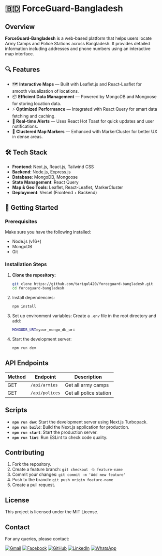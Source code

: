 # 🇧🇩 ForceGuard-Bangladesh

## Overview

**ForceGuard-Bangladesh** is a web-based platform that helps users locate Army Camps and Police Stations across Bangladesh. It provides detailed information including addresses and phone numbers using an interactive map interface.

## 🔍 Features

- 🗺️ **Interactive Maps** — Built with Leaflet.js and React-Leaflet for smooth visualization of locations.
- 📦 **Efficient Data Management** — Powered by MongoDB and Mongoose for storing location data.
- ⚡ **Optimized Performance** — Integrated with React Query for smart data fetching and caching.
- 🔔 **Real-time Alerts** — Uses React Hot Toast for quick updates and user notifications.
- 🧭 **Clustered Map Markers** — Enhanced with MarkerCluster for better UX in dense areas.

## 🛠️ Tech Stack

- **Frontend**: Next.js, React.js, Tailwind CSS
- **Backend**: Node.js, Express.js
- **Database**: MongoDB, Mongoose
- **State Management**: React Query
- **Map & Geo Tools**: Leaflet, React-Leaflet, MarkerCluster
- **Deployment**: Vercel (Frontend + Backend)

## 🚀 Getting Started

### Prerequisites

Make sure you have the following installed:

- Node.js (v16+)
- MongoDB
- Git

### Installation Steps

1. **Clone the repository:**

   ```bash
   git clone https://github.com/tariqul420/forceguard-bangladesh.git
   cd forceguard-bangladesh

   ```

2. Install dependencies:

   ```sh
   npm install
   ```

3. Set up environment variables:
   Create a `.env` file in the root directory and add:
   ```sh
   MONGODB_URI=your_mongo_db_uri
   ```
4. Start the development server:
   ```sh
   npm run dev
   ```

## API Endpoints

| Method | Endpoint       | Description            |
| ------ | -------------- | ---------------------- |
| GET    | `/api/armies`  | Get all army camps     |
| GET    | `/api/polices` | Get all police station |

## Scripts

- **`npm run dev`**: Start the development server using Next.js Turbopack.
- **`npm run build`**: Build the Next.js application for production.
- **`npm run start`**: Start the production server.
- **`npm run lint`**: Run ESLint to check code quality.

## Contributing

1. Fork the repository.
2. Create a feature branch: `git checkout -b feature-name`
3. Commit your changes: `git commit -m 'Add new feature'`
4. Push to the branch: `git push origin feature-name`
5. Create a pull request.

## License

This project is licensed under the MIT License.

## Contact

For any queries, please contact:

[![Gmail](https://img.shields.io/badge/Gmail-tariqul.developer@gmail.com-red?style=flat-square&logo=gmail&color=333333)](mailto:tariqul.developer@gmail.com)
[![Facebook](https://img.shields.io/badge/Facebook-Tariqul_Islam-blue?style=flat-square&logo=facebook&color=333333)](https://www.facebook.com/tariqul.islam.fb)
[![GitHub](https://img.shields.io/badge/GitHub-tariqul420-black?style=flat-square&logo=github&color=333333)](https://github.com/tariqul420)
[![LinkedIn](https://img.shields.io/badge/LinkedIn-Tariqul_Islam-blue?style=flat-square&logo=linkedin&color=333333)](https://www.linkedin.com/in/tariqul-dev)
[![WhatsApp](https://img.shields.io/badge/WhatsApp-+8801743892058-green?style=flat-square&logo=whatsapp&color=333333)](https://api.whatsapp.com/send?phone=8801743892058)
